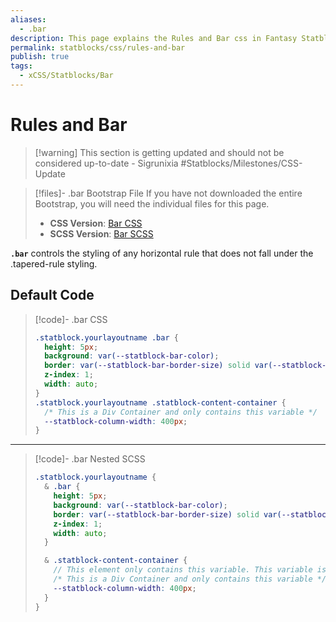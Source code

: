 ```yaml
---
aliases:
  - .bar
description: This page explains the Rules and Bar css in Fantasy Statblocks.
permalink: statblocks/css/rules-and-bar
publish: true
tags:
  - xCSS/Statblocks/Bar
---
```


# Rules and Bar

>[!warning] This section is getting updated and should not be considered up-to-date \- Sigrunixia
> #Statblocks/Milestones/CSS-Update

>[!files]- .bar Bootstrap File
> If you have not downloaded the entire Bootstrap, you will need the individual files for this page.
> - **CSS Version**: [Bar CSS](https://github.com/valentine195/fantasy-statblocks/blob/gh-pages/docs/statblock-bootstrap/css/3-bar-Content-Container.css)
> - **SCSS Version**: [Bar SCSS](https://github.com/valentine195/fantasy-statblocks/blob/gh-pages/docs/statblock-bootstrap/scss/3-bar-Content-Container.scss) 

**`.bar`** controls the styling of any horizontal rule that does not fall under the .tapered-rule styling.

## Default Code

>[!code]- .bar CSS
> ```css
> .statblock.yourlayoutname .bar {
>   height: 5px;
>   background: var(--statblock-bar-color);
>   border: var(--statblock-bar-border-size) solid var(--statblock-bar-border-color);
>   z-index: 1;
>   width: auto;
> }
> .statblock.yourlayoutname .statblock-content-container {
>   /* This is a Div Container and only contains this variable */
>   --statblock-column-width: 400px;
> }
> ```

---

>[!code]- .bar Nested SCSS
> ```scss
> .statblock.yourlayoutname {
>   & .bar {
>     height: 5px;
>     background: var(--statblock-bar-color);
>     border: var(--statblock-bar-border-size) solid var(--statblock-bar-border-color);
>     z-index: 1;
>     width: auto;
>   }
> 
>   & .statblock-content-container {
>     // This element only contains this variable. This variable is adjusted from the javascript within Fantasy Statblocks.
>     /* This is a Div Container and only contains this variable */
>     --statblock-column-width: 400px;
>   }
> }
> ```